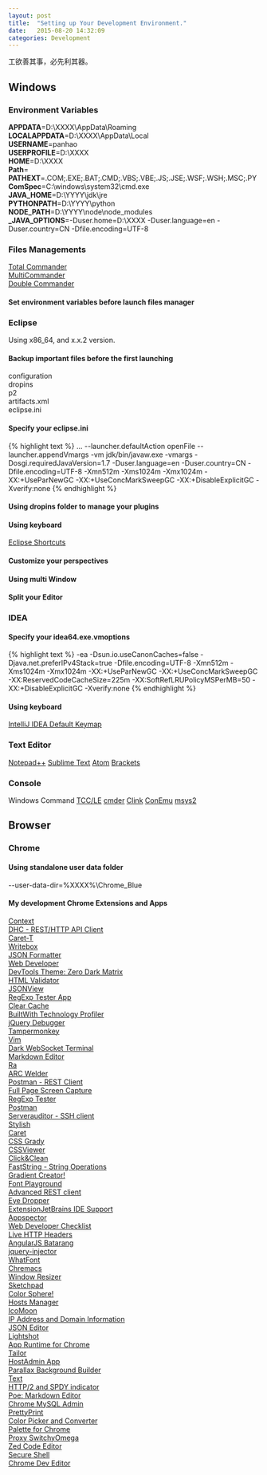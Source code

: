 ```yaml
---
layout: post
title:  "Setting up Your Development Environment."
date:   2015-08-20 14:32:09
categories: Development
---
```

工欲善其事，必先利其器。  

## Windows  

### Environment Variables  
**APPDATA**=D:\XXXX\AppData\Roaming  
**LOCALAPPDATA**=D:\XXXX\AppData\Local  
**USERNAME**=panhao  
**USERPROFILE**=D:\XXXX  
**HOME**=D:\XXXX  
**Path**=  
**PATHEXT**=.COM;.EXE;.BAT;.CMD;.VBS;.VBE;.JS;.JSE;.WSF;.WSH;.MSC;.PY  
**ComSpec**=C:\windows\system32\cmd.exe  
**JAVA_HOME**=D:\YYYY\jdk\jre  
**PYTHONPATH**=D:\YYYY\python  
**NODE_PATH**=D:\YYYY\node\node_modules  
**_JAVA_OPTIONS**=-Duser.home=D:\XXXX -Duser.language=en -Duser.country=CN -Dfile.encoding=UTF-8  

### Files Managements
[Total Commander](http://www.ghisler.com/)  
[MultiCommander](http://multicommander.com/)  
[Double Commander](http://doublecmd.sourceforge.net/)  

#### Set environment variables before launch files manager  

### Eclipse
Using x86_64, and x.x.2 version.

#### Backup important files before the first launching
configuration  
dropins  
p2  
artifacts.xml  
eclipse.ini  

#### Specify your eclipse.ini
{% highlight text %}
...
--launcher.defaultAction
openFile
--launcher.appendVmargs
-vm
jdk/bin/javaw.exe
-vmargs
-Dosgi.requiredJavaVersion=1.7
-Duser.language=en
-Duser.country=CN
-Dfile.encoding=UTF-8
-Xmn512m
-Xms1024m
-Xmx1024m
-XX:+UseParNewGC
-XX:+UseConcMarkSweepGC
-XX:+DisableExplicitGC
-Xverify:none
{% endhighlight %}

#### Using dropins folder to manage your plugins

#### Using keyboard
[Eclipse Shortcuts](http://www.shortcutworld.com/en/win/Eclipse.html)

#### Customize your perspectives

#### Using multi Window

#### Split your Editor


### IDEA

#### Specify your idea64.exe.vmoptions
{% highlight text %}
-ea
-Dsun.io.useCanonCaches=false
-Djava.net.preferIPv4Stack=true
-Dfile.encoding=UTF-8
-Xmn512m
-Xms1024m
-Xmx1024m
-XX:+UseParNewGC
-XX:+UseConcMarkSweepGC
-XX:ReservedCodeCacheSize=225m
-XX:SoftRefLRUPolicyMSPerMB=50
-XX:+DisableExplicitGC
-Xverify:none
{% endhighlight %}

#### Using keyboard
[IntelliJ IDEA Default Keymap](https://www.jetbrains.com/idea/docs/IntelliJIDEA_ReferenceCard.pdf)


### Text Editor
[Notepad++](https://notepad-plus-plus.org/)
[Sublime Text](http://www.sublimetext.com/)
[Atom](https://atom.io/)
[Brackets](http://brackets.io/)


### Console
Windows Command 
[TCC/LE](https://jpsoft.com/tccle-cmd-replacement.html)
[cmder](http://gooseberrycreative.com/cmder/)
[Clink](http://mridgers.github.io/clink/)
[ConEmu](http://conemu.github.io/)
[msys2](http://msys2.github.io/)


## Browser

### Chrome

#### Using standalone user data folder  
--user-data-dir=%XXXX%\Chrome_Blue

#### My development Chrome Extensions and Apps
[Context](https://chrome.google.com/webstore/detail/context/aalnjolghjkkogicompabhhbbkljnlka)  
[DHC - REST/HTTP API Client](https://chrome.google.com/webstore/detail/context/aejoelaoggembcahagimdiliamlcdmfm)  
[Caret-T](https://chrome.google.com/webstore/detail/context/agiednhnlghobdgpgfdnbdaflnngmoij)  
[Writebox](https://chrome.google.com/webstore/detail/context/bbehjmjchoiaglkeboicbgkpfafcmhij)  
[JSON Formatter](https://chrome.google.com/webstore/detail/context/bcjindcccaagfpapjjmafapmmgkkhgoa)  
[Web Developer](https://chrome.google.com/webstore/detail/context/bfbameneiokkgbdmiekhjnmfkcnldhhm)  
[DevTools Theme: Zero Dark Matrix](https://chrome.google.com/webstore/detail/context/bomhdjeadceaggdgfoefmpeafkjhegbo)  
[HTML Validator](https://chrome.google.com/webstore/detail/context/cgndfbhngibokieehnjhbjkkhbfmhojo)  
[JSONView](https://chrome.google.com/webstore/detail/context/chklaanhfefbnpoihckbnefhakgolnmc)  
[RegExp Tester App](https://chrome.google.com/webstore/detail/context/cmmblmkfaijaadfjapjddbeaoffeccib)  
[Clear Cache](https://chrome.google.com/webstore/detail/context/cppjkneekbjaeellbfkmgnhonkkjfpdn)  
[BuiltWith Technology Profiler](https://chrome.google.com/webstore/detail/context/dapjbgnjinbpoindlpdmhochffioedbn)  
[jQuery Debugger](https://chrome.google.com/webstore/detail/context/dbhhnnnpaeobfddmlalhnehgclcmjimi)  
[Tampermonkey](https://chrome.google.com/webstore/detail/context/dhdgffkkebhmkfjojejmpbldmpobfkfo)  
[Vim](https://chrome.google.com/webstore/detail/context/dhhoacdlegcbdglbfnhgnlchpkdlofkb)  
[Dark WebSocket Terminal](https://chrome.google.com/webstore/detail/context/dmogdjmcpfaibncngoolgljgocdabhke)  
[Markdown Editor](https://chrome.google.com/webstore/detail/context/dpibenlpmppnjcjfpcdgfomalnejildm)  
[Ra](https://chrome.google.com/webstore/detail/context/egipeapdjjhflkafmacobnmdbdkanoag)  
[ARC Welder](https://chrome.google.com/webstore/detail/context/emfinbmielocnlhgmfkkmkngdoccbadn)  
[Postman - REST Client](https://chrome.google.com/webstore/detail/context/fdmmgilgnpjigdojojpjoooidkmcomcm)  
[Full Page Screen Capture](https://chrome.google.com/webstore/detail/context/fdpohaocaechififmbbbbbknoalclacl)  
[RegExp Tester](https://chrome.google.com/webstore/detail/context/fekbbmalpajhfifodaakkfeodkpigjbk)  
[Postman](https://chrome.google.com/webstore/detail/context/fhbjgbiflinjbdggehcddcbncdddomop)  
[Serverauditor - SSH client](https://chrome.google.com/webstore/detail/context/fjcdjmmkgnkgihjnlbgcdamkadlkbmam)  
[Stylish](https://chrome.google.com/webstore/detail/context/fjnbnpbmkenffdnngjfgmeleoegfcffe)  
[Caret](https://chrome.google.com/webstore/detail/context/fljalecfjciodhpcledpamjachpmelml)  
[CSS Grady](https://chrome.google.com/webstore/detail/context/gdhlnmdfoeaagdlljpiklddgfnfidfli)  
[CSSViewer](https://chrome.google.com/webstore/detail/context/ggfgijbpiheegefliciemofobhmofgce)  
[Click&Clean](https://chrome.google.com/webstore/detail/context/ghgabhipcejejjmhhchfonmamedcbeod)  
[FastString - String Operations](https://chrome.google.com/webstore/detail/context/gpknmoniniacaobkeclmiiaekniaddnd)  
[Gradient Creator!](https://chrome.google.com/webstore/detail/context/hcplneddoadgichngfbobgpllfphdfla)  
[Font Playground](https://chrome.google.com/webstore/detail/context/hdpmpnhaoddjelneingmbnhaibbmjgno)  
[Advanced REST client](https://chrome.google.com/webstore/detail/context/hgmloofddffdnphfgcellkdfbfbjeloo)  
[Eye Dropper](https://chrome.google.com/webstore/detail/context/hmdcmlfkchdmnmnmheododdhjedfccka)  
[ExtensionJetBrains IDE Support](https://chrome.google.com/webstore/detail/context/hmhgeddbohgjknpmjagkdomcpobmllji)  
[Appspector](https://chrome.google.com/webstore/detail/context/homgcnaoacgigpkkljjjekpignblkeae)  
[Web Developer Checklist](https://chrome.google.com/webstore/detail/context/iahamcpedabephpcgkeikbclmaljebjp)  
[Live HTTP Headers](https://chrome.google.com/webstore/detail/context/iaiioopjkcekapmldfgbebdclcnpgnlo)  
[AngularJS Batarang](https://chrome.google.com/webstore/detail/context/ighdmehidhipcmcojjgiloacoafjmpfk)  
[jquery-injector](https://chrome.google.com/webstore/detail/context/indebdooekgjhkncmgbkeopjebofdoid)  
[WhatFont](https://chrome.google.com/webstore/detail/context/jabopobgcpjmedljpbcaablpmlmfcogm)  
[Chremacs](https://chrome.google.com/webstore/detail/context/kglkomofdfeolfjjnmhdpkadaildaogd)  
[Window Resizer](https://chrome.google.com/webstore/detail/context/kkelicaakdanhinjdeammmilcgefonfh)  
[Sketchpad](https://chrome.google.com/webstore/detail/context/kkghjbajgkcialbbimbifdcjilhcgoim)  
[Color Sphere!](https://chrome.google.com/webstore/detail/context/knomilfbnhpkmibhmleppnkmcempglag)  
[Hosts Manager](https://chrome.google.com/webstore/detail/context/kpfmckjjpabojdhlncnccfhkfhbmnjfi)  
[IcoMoon](https://chrome.google.com/webstore/detail/context/kppingdhhalimbaehfmhldppemnmlcjd)  
[IP Address and Domain Information](https://chrome.google.com/webstore/detail/context/lhgkegeccnckoiliokondpaaalbhafoa)  
[JSON Editor](https://chrome.google.com/webstore/detail/context/lhkmoheomjbkfloacpgllgjcamhihfaj)  
[Lightshot](https://chrome.google.com/webstore/detail/context/mbniclmhobmnbdlbpiphghaielnnpgdp)  
[App Runtime for Chrome](https://chrome.google.com/webstore/detail/context/mfaihdlpglflfgpfjcifdjdjcckigekc)  
[Tailor](https://chrome.google.com/webstore/detail/context/mfakmogheanjhlgjhpijkhdjegllgenf)  
[HostAdmin App](https://chrome.google.com/webstore/detail/context/mfoaclfeiefiehgaojbmncmefhdnikeg)  
[Parallax Background Builder](https://chrome.google.com/webstore/detail/context/mklkemobgbjfgpnhfbdbainmenjanpbe)  
[Text](https://chrome.google.com/webstore/detail/context/mmfbcljfglbokpmkimbfghdkjmjhdgbg)  
[HTTP/2 and SPDY indicator](https://chrome.google.com/webstore/detail/context/mpbpobfflnpcgagjijhmgnchggcjblin)  
[Poe: Markdown Editor](https://chrome.google.com/webstore/detail/context/mpghdlgejmakmgbigejnjnmgdjaddhje)  
[Chrome MySQL Admin](https://chrome.google.com/webstore/detail/context/ndgnpnpakfcdjmpgmcaknimfgcldechn)  
[PrettyPrint](https://chrome.google.com/webstore/detail/context/nipdlgebaanapcphbcidpmmmkcecpkhg)  
[Color Picker and Converter](https://chrome.google.com/webstore/detail/context/ofkcpbjmhcdipbhcdfechmckpaofdjlf)  
[Palette for Chrome](https://chrome.google.com/webstore/detail/context/oolpphfmdmjbojolagcbgdemojhcnlod)  
[Proxy SwitchyOmega](https://chrome.google.com/webstore/detail/context/padekgcemlokbadohgkifijomclgjgif)  
[Zed Code Editor](https://chrome.google.com/webstore/detail/context/pfmjnmeipppmcebplngmhfkleiinphhp)  
[Secure Shell](https://chrome.google.com/webstore/detail/context/pnhechapfaindjhompbnflcldabbghjo)  
[Chrome Dev Editor](https://chrome.google.com/webstore/detail/context/pnoffddplpippgcfjdhbmhkofpnaalpg)  